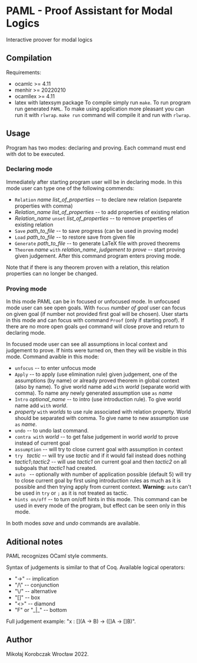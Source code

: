 # PAML - Proof Assistant for Modal Logics
Interactive proover for modal logics

## Compilation
Requirements: 
* ocamlc >= 4.11
* menhir >= 20220210
* ocamllex >= 4.11
* latex with latexsym package
To compile simply run `make`. To run program run generated `PAML`. To make using application more pleasant you can run it with `rlwrap`. `make run` command will compile it and run with `rlwrap`.

## Usage
Program has two modes: declaring and proving. Each command must end with dot to be executed.
### Declaring mode
Immediately after starting program user will be in declaring mode. In this mode user can type one of the following commends:
* `Relation` *name* *list_of_properties* -- to declare new relation (separete properties with comma)
* *Relation_name* *list_of_properties* -- to add properties of existing relation
* *Relation_name* `unset` *list_of_properties* -- to remove properties of existing relation
* `Save` *path_to_file* -- to save progress (can be used in proving mode)
* `Load` *path_to_file* -- to restore save from given file
* `Generate` *path_to_file* -- to generate LaTeX file with proved theorems
* `Theorem` *name* `with` *relation_name*, *judgement to prove* -- start proving given judgement. After this command program enters proving mode.

Note that if there is any theorem proven with a relation, this relation properties can no longer be changed.

### Proving mode
In this mode PAML can be in focused or unfocused mode. In unfocused mode user can see open goals. With `focus` *number of goal* user can focus on given goal (if number not provided first goal will be chosen). User starts in this mode and can focus with command `Proof` (only if starting proof). If there are no more open goals `qed` command will close prove and return to declaring mode. 

In focused mode user can see all assumptions in local context and judgement to prove. If hints were turned on, then they will be visible in this mode. Command avaible in this mode:
* `unfocus` -- to enter unfocus mode
* `Apply` -- to apply (use elimination rule) given judgement, one of the assumptions (by name) or already proved theorem in global context (also by name). To give world name add `with` *world* (separate world with comma). To name any newly generated assumption use `as` *name*
* `Intro` *optional_name* -- to intro (use introduction rule). To give world name add `with` *world*.
* *property* `with` *worlds* to use rule associated with relation property. World should be separated with comma. To give name to new assumption use `as` *name*. 
* `undo` -- to undo last command.
* `contra with` *world* -- to get false judgement in world *world* to prove instead of current goal
* `assumption` -- will try to close current goal with assumption in context
* `try ` *tactic* -- will try use *tactic* and if it would fail instead does nothing
* *tactic1*`;`*tactic2* -- will use *tactic1* on current goal and then *tactic2* on all subgoals that *tactic1* had created. 
* `auto ` -- optionally with number of application possible (default 5) will try to close current goal by first using introduction rules as much as it is possible and then trying apply from current context. **Warning:** `auto` can't be used in `try` or `;` as it is not treated as tactic.
* `hints on/off` -- to turn on/off hints in this mode. This command can be used in every mode of the program, but effect can be seen only in this mode.

In both modes *save* and *undo* commands are available.

## Aditional notes
PAML recognizes OCaml style comments.

Syntax of judgements is similar to that of Coq. Available logical operators:
* "->" -- implication
* "/\\" -- conjunction
* "\\/" -- alternative
* "[]" -- box
* "<>" -- diamond
* "F" or "\_|\_" -- bottom

Full judgement example: "x : [](A -> B) -> ([]A -> []B)".

## Author
Mikołaj Korobczak
Wrocław 2022.
